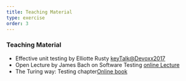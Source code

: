 ```yaml
---
title: Teaching Material  
type: exercise
order: 3
---
```


### **Teaching Material**

- Effective unit testing by Elliotte Rusty [keyTalk@Devoxx2017](https://www.youtube.com/watch?v=fr1E9aVnBxw)
- Open Lecture by James Bach on Software Testing [online Lecture](https://www.youtube.com/watch?v=ILkT_HV9DVU)
- The Turing way: Testing chapter[Online book](https://the-turing-way.netlify.app/reproducible-research/testing.html)
